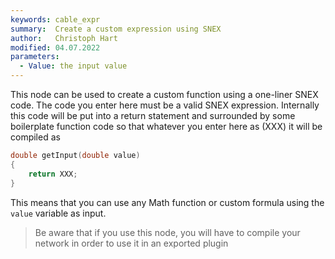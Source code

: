 ```yaml
---
keywords: cable_expr
summary:  Create a custom expression using SNEX
author:   Christoph Hart
modified: 04.07.2022
parameters:
  - Value: the input value
---
```

  
This node can be used to create a custom function using a one-liner SNEX code. The code you enter here must be a valid SNEX expression. Internally this code will be put into a return statement and surrounded by some boilerplate function code so that whatever you enter here as (XXX) it will be compiled as

```cpp
double getInput(double value)
{
	return XXX;
}
```

This means that you can use any Math function or custom formula using the `value` variable as input.

> Be aware that if you use this node, you will have to compile your network in order to use it in an exported plugin

